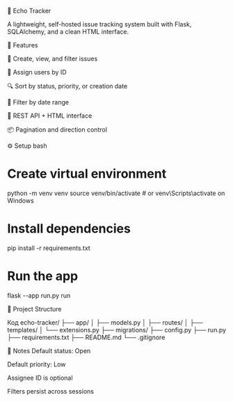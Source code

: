 📌 Echo Tracker

A lightweight, self-hosted issue tracking system built with Flask, SQLAlchemy, and a clean HTML interface.

🚀 Features

🐞 Create, view, and filter issues

👤 Assign users by ID

🔍 Sort by status, priority, or creation date

📅 Filter by date range

🧭 REST API + HTML interface

📦 Pagination and direction control


⚙️ Setup
bash
# Create virtual environment
python -m venv venv
source venv/bin/activate  # or venv\Scripts\activate on Windows

# Install dependencies
pip install -r requirements.txt

# Run the app
flask --app run.py run


📁 Project Structure

Код
echo-tracker/
├── app/
│   ├── models.py
│   ├── routes/
│   ├── templates/
│   └── extensions.py
├── migrations/
├── config.py
├── run.py
├── requirements.txt
├── README.md
└── .gitignore

🧠 Notes
Default status: Open

Default priority: Low

Assignee ID is optional

Filters persist across sessions